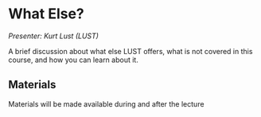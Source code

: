 # What Else?

*Presenter: Kurt Lust (LUST)*

A brief discussion about what else LUST offers, what is not covered in this course,
and how you can learn about it.

## Materials

Materials will be made available during and after the lecture

<!--
<video src="https://462000265.lumidata.eu/2day-20241210/recordings/13-WhatElse.mp4" controls="controls">
</video>
-->

<!--
-   A video recording will follow.

-   [Slides](https://462000265.lumidata.eu/2day-20241210/files/LUMI-2day-20241210-I04-WhatElse.pdf)
-->
